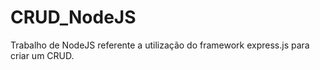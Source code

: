 # CRUD_NodeJS

Trabalho de NodeJS referente a utilização do framework express.js para criar um CRUD.
